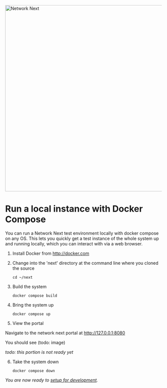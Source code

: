 <img src="https://static.wixstatic.com/media/799fd4_0512b6edaeea4017a35613b4c0e9fc0b~mv2.jpg/v1/fill/w_1200,h_140,al_c,q_80,usm_0.66_1.00_0.01/networknext_logo_colour_black_RGB_tightc.jpg" alt="Network Next" width="600"/>

<br>

# Run a local instance with Docker Compose

You can run a Network Next test environment locally with docker compose on any OS. This lets you quickly get a test instance of the whole system up and running locally, which you can interact with via a web browser.

1. Install Docker from http://docker.com

2. Change into the 'next' directory at the command line where you cloned the source

   `cd ~/next`

3. Build the system

   `docker compose build`

4. Bring the system up

   `docker compose up`

5. View the portal

Navigate to the network next portal at http://127.0.0.1:8080

You should see (todo: image)

_todo: this portion is not ready yet_

6. Take the system down

   `docker compose down`

_You are now ready to [setup for development](setup_for_development.md)._
